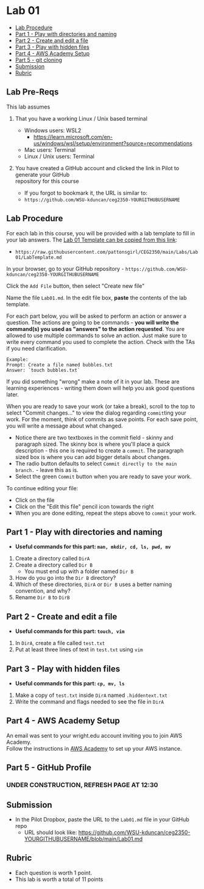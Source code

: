 # Lab 01

- [Lab Procedure](#Lab-Procedure)
- [Part 1 - Play with directories and naming](#Part-1---Play-with-directories-and-naming)
- [Part 2 - Create and edit a file](#Part-2---Create-and-edit-a-file)
- [Part 3 - Play with hidden files](#Part-3---Play-with-hidden-files)
- [Part 4 - AWS Academy Setup](#Part-1---AWS-Academy-Setup)
- [Part 5 - git cloning](#Part-2---git-cloning)
- [Submission](#Submission)
- [Rubric](#Rubric)

## Lab Pre-Reqs

This lab assumes

1. That you have a working Linux / Unix based terminal

   - Windows users: WSL2
      - https://learn.microsoft.com/en-us/windows/wsl/setup/environment?source=recommendations 
   - Mac users: Terminal
   - Linux / Unix users: Terminal

2. You have created a GitHub account and clicked the link in Pilot to generate your GitHub  
   repository for this course

   - If you forgot to bookmark it, the URL is similar to:
   - `https://github.com/WSU-kduncan/ceg2350-YOURGITHUBUSERNAME`

## Lab Procedure

For each lab in this course, you will be provided with a lab template to fill in your lab answers. The [Lab 01 Template can be copied from this link](https://raw.githubusercontent.com/pattonsgirl/CEG2350/main/Labs/Lab01/LabTemplate.md):

- `https://raw.githubusercontent.com/pattonsgirl/CEG2350/main/Labs/Lab01/LabTemplate.md`

In your browser, go to your GitHub repository - `https://github.com/WSU-kduncan/ceg2350-YOURGITHUBUSERNAME`

Click the `Add File` button, then select "Create new file"

Name the file `Lab01.md`. In the edit file box, **paste** the contents of the lab template.

For each part below, you will be asked to perform an action or answer a question. The actions are going to be commands - **you will write the command(s) you used as "answers" to the action requested**. You are allowed to use multiple commands to solve an action. Just make sure to write every command you used to complete the action. Check with the TAs if you need clarification.

```
Example:
Prompt: Create a file named bubbles.txt
Answer: `touch bubbles.txt`
```

If you did something "wrong" make a note of it in your lab. These are learning experiences - writing them down will help you ask good questions later.

When you are ready to save your work (or take a break), scroll to the top to select "Commit changes..." to view the dialog regarding `commit`ting your work. For the moment, think of commits as save points. For each save point, you will write a message about what changed.

- Notice there are two textboxes in the commit field - skinny and paragraph sized. The skinny box is where you'll place a quick description - this one is required to create a `commit`. The paragraph sized box is where you can add bigger details about changes.
- The radio button defaults to select `Commit directly to the main branch.` - leave this as is.
- Select the green `Commit` button when you are ready to save your work.

To continue editing your file:

- Click on the file
- Click on the "Edit this file" pencil icon towards the right
- When you are done editing, repeat the steps above to `commit` your work.

## Part 1 - Play with directories and naming

- **Useful commands for this part: `man, mkdir, cd, ls, pwd, mv`**

1. Create a directory called `DirA`
2. Create a directory called `Dir B`
   - You must end up with a folder named `Dir B`
3. How do you go into the `Dir B` directory?
4. Which of these directories, `DirA` or `Dir B` uses a better naming convention, and why?
5. Rename `Dir B` to `DirB`

## Part 2 - Create and edit a file

- **Useful commands for this part: `touch, vim`**

1. In `DirA`, create a file called `test.txt`
2. Put at least three lines of text in `test.txt` using `vim`

## Part 3 - Play with hidden files

- **Useful commands for this part: `cp, mv, ls`**

1. Make a copy of `test.txt` inside `DirA` named `.hiddentext.txt`
2. Write the command and flags needed to see the file in `DirA`

## Part 4 - AWS Academy Setup

An email was sent to your wright.edu account inviting you to join AWS Academy.  
Follow the instructions in [AWS Academy](../../AWSAcademySetup.md) to set up your AWS instance.

## Part 5 - GitHub Profile

### UNDER CONSTRUCTION, REFRESH PAGE AT 12:30


## Submission

- In the Pilot Dropbox, paste the URL to the `Lab01.md` file in your GitHub repo
  - URL should look like: https://github.com/WSU-kduncan/ceg2350-YOURGITHUBUSERNAME/blob/main/Lab01.md

## Rubric

- Each question is worth 1 point.
- This lab is worth a total of 11 points

